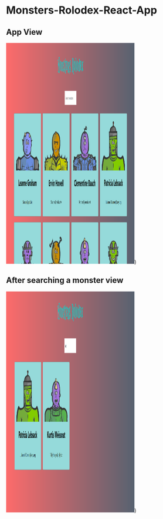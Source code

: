 # Monsters-Rolodex-React-App

## App View
<img src="./assets/1.png" alt="App View" width="350" height="600">)
## After searching a monster view
<img src="./assets/2.png" alt="After searching a monster view" width="350" height="600">)